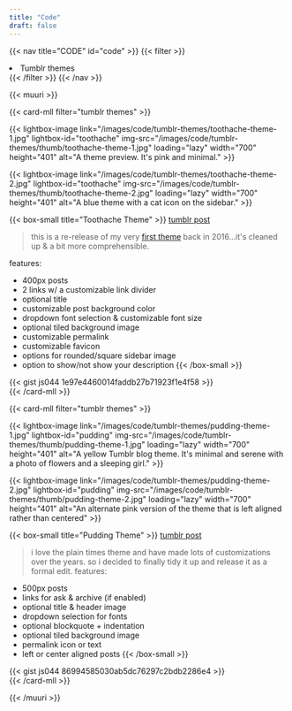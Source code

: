```yaml
---
title: "Code"
draft: false
---
```


{{< nav title="CODE" id="code" >}} 
{{< filter >}} 
<li class="tumblr themes">Tumblr themes</li>
{{< /filter >}} 
{{< /nav >}}

{{< muuri >}}

{{< card-mll filter="tumblr themes" >}}

{{< lightbox-image link="/images/code/tumblr-themes/toothache-theme-1.jpg" lightbox-id="toothache" img-src="/images/code/tumblr-themes/thumb/toothache-theme-1.jpg" loading="lazy" width="700" height="401" alt="A theme preview. It's pink and minimal." >}}

{{< lightbox-image link="/images/code/tumblr-themes/toothache-theme-2.jpg" lightbox-id="toothache" img-src="/images/code/tumblr-themes/thumb/toothache-theme-2.jpg" loading="lazy" width="700" height="401" alt="A blue theme with a cat icon on the sidebar."  >}}  

{{< box-small  title="Toothache Theme" >}}
[tumblr post](https://negg.tumblr.com/post/711094972280160256/toothache-theme-by-negg-re-release-u-may-or-may)
> this is a re-release of my very [first theme](https://negg.tumblr.com/post/711094099488440320/negg-toothache-theme-by-negg-so-this-is-my) back in 2016...it's cleaned up & a bit more comprehensible.

features:
*   400px posts
*   2 links w/ a customizable link divider
*   optional title
*   customizable post background color
*   dropdown font selection & customizable font size
*   optional tiled background image
*   customizable permalink
*   customizable favicon
*   options for rounded/square sidebar image
*   option to show/not show your description
{{< /box-small >}}

{{< gist js044 1e97e4460014faddb27b71923f1e4f58 >}}                     
{{< /card-mll >}}


{{< card-mll filter="tumblr themes" >}}

{{< lightbox-image link="/images/code/tumblr-themes/pudding-theme-1.jpg" lightbox-id="pudding" img-src="/images/code/tumblr-themes/thumb/pudding-theme-1.jpg" loading="lazy" width="700" height="401" alt="A yellow Tumblr blog theme. It's minimal and serene with a photo of flowers and a sleeping girl." >}}

{{< lightbox-image link="/images/code/tumblr-themes/pudding-theme-2.jpg" lightbox-id="pudding" img-src="/images/code/tumblr-themes/thumb/pudding-theme-2.jpg" loading="lazy" width="700" height="401" alt="An alternate pink version of the theme that is left aligned rather than centered"  >}}  

{{< box-small  title="Pudding Theme" >}}
[tumblr post](https://negg.tumblr.com/post/710997721242353664/pudding-theme-plain-times-edit-by-negg-i-3-the)

> i love the plain times theme and have made lots of customizations over the years. so i decided to finally tidy it up and release it as a formal edit.
features:
*   500px posts
*   links for ask & archive (if enabled)
*   optional title & header image
*   dropdown selection for fonts
*   optional blockquote + indentation
*   optional tiled background image
*   permalink icon or text
*   left or center aligned posts
{{< /box-small >}}

{{< gist js044 86994585030ab5dc76297c2bdb2286e4 >}}                   
{{< /card-mll >}}

{{< /muuri >}}